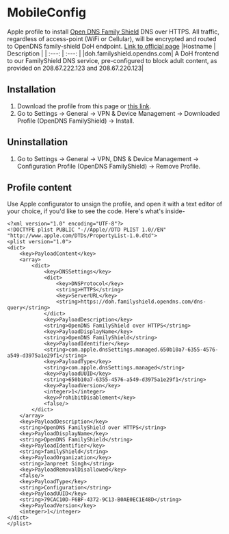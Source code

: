 # MobileConfig

Apple profile to install [Open DNS Family Shield](https://www.opendns.com/setupguide/#familyshield) DNS over HTTPS. All traffic, regardless of access-point (WiFi or Cellular), will be encrypted and routed to OpenDNS family-shield DoH endpoint. [Link to official page](https://support.opendns.com/hc/en-us/articles/360038086532-Using-DNS-over-HTTPS-DoH-with-OpenDNS)
|Hostname	| Description |
| :---: | :---: | 
|doh.familyshield.opendns.com| A DoH frontend to our FamilyShield DNS service, pre-configured to block adult content, as provided on 208.67.222.123 and 208.67.220.123|

## Installation
1. Download the profile from this page or [this link](https://raw.githubusercontent.com/janpreet/MobileConfig/main/familyShield.mobileconfig).
2. Go to Settings -> General -> VPN & Device Management -> Downloaded Profile (OpenDNS FamilyShield) -> Install.

## Uninstallation
1. Go to Settings -> General -> VPN, DNS & Device Management -> Configuration Profile (OpenDNS FamilyShield) -> Remove Profile.

## Profile content
Use Apple configurator to unsign the profile, and open it with a text editor of your choice, if you'd like to see the code. Here's what's inside-
```mobileconfig
<?xml version="1.0" encoding="UTF-8"?>
<!DOCTYPE plist PUBLIC "-//Apple//DTD PLIST 1.0//EN" "http://www.apple.com/DTDs/PropertyList-1.0.dtd">
<plist version="1.0">
<dict>
	<key>PayloadContent</key>
	<array>
		<dict>
			<key>DNSSettings</key>
			<dict>
				<key>DNSProtocol</key>
				<string>HTTPS</string>
				<key>ServerURL</key>
				<string>https://doh.familyshield.opendns.com/dns-query</string>
			</dict>
			<key>PayloadDescription</key>
			<string>OpenDNS FamilyShield over HTTPS</string>
			<key>PayloadDisplayName</key>
			<string>OpenDNS FamilyShield</string>
			<key>PayloadIdentifier</key>
			<string>com.apple.dnsSettings.managed.650b10a7-6355-4576-a549-d3975a1e29f1</string>
			<key>PayloadType</key>
			<string>com.apple.dnsSettings.managed</string>
			<key>PayloadUUID</key>
			<string>650b10a7-6355-4576-a549-d3975a1e29f1</string>
			<key>PayloadVersion</key>
			<integer>1</integer>
			<key>ProhibitDisablement</key>
			<false/>
		</dict>
	</array>
	<key>PayloadDescription</key>
	<string>OpenDNS FamilyShield over HTTPS</string>
	<key>PayloadDisplayName</key>
	<string>OpenDNS FamilyShield</string>
	<key>PayloadIdentifier</key>
	<string>familyShield</string>
	<key>PayloadOrganization</key>
	<string>Janpreet Singh</string>
	<key>PayloadRemovalDisallowed</key>
	<false/>
	<key>PayloadType</key>
	<string>Configuration</string>
	<key>PayloadUUID</key>
	<string>79CAC10D-F6BF-4372-9C13-B0AE0EC1E48D</string>
	<key>PayloadVersion</key>
	<integer>1</integer>
</dict>
</plist>
```
